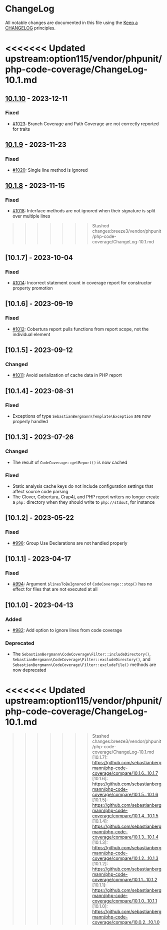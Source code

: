 # ChangeLog

All notable changes are documented in this file using the [Keep a CHANGELOG](http://keepachangelog.com/) principles.

<<<<<<< Updated upstream:option115/vendor/phpunit/php-code-coverage/ChangeLog-10.1.md
=======
## [10.1.10] - 2023-12-11

### Fixed

* [#1023](https://github.com/sebastianbergmann/php-code-coverage/issues/1023): Branch Coverage and Path Coverage are not correctly reported for traits

## [10.1.9] - 2023-11-23

### Fixed

* [#1020](https://github.com/sebastianbergmann/php-code-coverage/issues/1020): Single line method is ignored

## [10.1.8] - 2023-11-15

### Fixed

* [#1018](https://github.com/sebastianbergmann/php-code-coverage/issues/1018): Interface methods are not ignored when their signature is split over multiple lines

>>>>>>> Stashed changes:breeze3/vendor/phpunit/php-code-coverage/ChangeLog-10.1.md
## [10.1.7] - 2023-10-04

### Fixed

* [#1014](https://github.com/sebastianbergmann/php-code-coverage/issues/1014): Incorrect statement count in coverage report for constructor property promotion

## [10.1.6] - 2023-09-19

### Fixed

* [#1012](https://github.com/sebastianbergmann/php-code-coverage/issues/1012): Cobertura report pulls functions from report scope, not the individual element

## [10.1.5] - 2023-09-12

### Changed

* [#1011](https://github.com/sebastianbergmann/php-code-coverage/pull/1011): Avoid serialization of cache data in PHP report

## [10.1.4] - 2023-08-31

### Fixed

* Exceptions of type `SebastianBergmann\Template\Exception` are now properly handled

## [10.1.3] - 2023-07-26

### Changed

* The result of `CodeCoverage::getReport()` is now cached

### Fixed

* Static analysis cache keys do not include configuration settings that affect source code parsing
* The Clover, Cobertura, Crap4j, and PHP report writers no longer create a `php:` directory when they should write to `php://stdout`, for instance

## [10.1.2] - 2023-05-22

### Fixed

* [#998](https://github.com/sebastianbergmann/php-code-coverage/pull/998): Group Use Declarations are not handled properly

## [10.1.1] - 2023-04-17

### Fixed

* [#994](https://github.com/sebastianbergmann/php-code-coverage/issues/994): Argument `$linesToBeIgnored` of `CodeCoverage::stop()` has no effect for files that are not executed at all

## [10.1.0] - 2023-04-13

### Added

* [#982](https://github.com/sebastianbergmann/php-code-coverage/issues/982): Add option to ignore lines from code coverage

### Deprecated

* The `SebastianBergmann\CodeCoverage\Filter::includeDirectory()`, `SebastianBergmann\CodeCoverage\Filter::excludeDirectory()`, and `SebastianBergmann\CodeCoverage\Filter::excludeFile()` methods are now deprecated

<<<<<<< Updated upstream:option115/vendor/phpunit/php-code-coverage/ChangeLog-10.1.md
=======
[10.1.10]: https://github.com/sebastianbergmann/php-code-coverage/compare/10.1.9...10.1.10
[10.1.9]: https://github.com/sebastianbergmann/php-code-coverage/compare/10.1.8...10.1.9
[10.1.8]: https://github.com/sebastianbergmann/php-code-coverage/compare/10.1.7...10.1.8
>>>>>>> Stashed changes:breeze3/vendor/phpunit/php-code-coverage/ChangeLog-10.1.md
[10.1.7]: https://github.com/sebastianbergmann/php-code-coverage/compare/10.1.6...10.1.7
[10.1.6]: https://github.com/sebastianbergmann/php-code-coverage/compare/10.1.5...10.1.6
[10.1.5]: https://github.com/sebastianbergmann/php-code-coverage/compare/10.1.4...10.1.5
[10.1.4]: https://github.com/sebastianbergmann/php-code-coverage/compare/10.1.3...10.1.4
[10.1.3]: https://github.com/sebastianbergmann/php-code-coverage/compare/10.1.2...10.1.3
[10.1.2]: https://github.com/sebastianbergmann/php-code-coverage/compare/10.1.1...10.1.2
[10.1.1]: https://github.com/sebastianbergmann/php-code-coverage/compare/10.1.0...10.1.1
[10.1.0]: https://github.com/sebastianbergmann/php-code-coverage/compare/10.0.2...10.1.0
